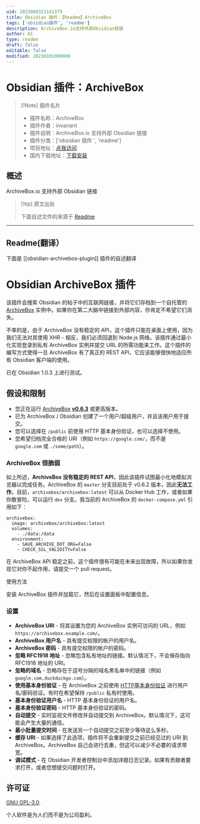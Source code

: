 ```yaml
---
uid: 2023080322141379
title: Obsidian 插件：【Readme】ArchiveBox
tags: ['obsidian插件', 'readme']
description: ArchiveBox.io支持外部Obsidian链接
author: AI
type: readme
draft: false
editable: false
modified: 20230101000000
---
```


# Obsidian 插件：ArchiveBox

> [!Note] 插件名片
> - 插件名称：ArchiveBox
> - 插件作者：invariant
> - 插件说明：ArchiveBox.io 支持外部 Obsidian 链接
> - 插件分类：['obsidian 插件 ', 'readme']
> - 项目地址：[点我访问](https://github.com/invariant/obsidian-archivebox-plugin)
> - 国内下载地址：[下载安装](https://pkmer.cn/products/plugin/pluginMarket/?obsidian-archivebox-plugin)

## 概述

ArchiveBox.io 支持外部 Obsidian 链接

> [!tip] 原文出处
>
>下面自述文件的来源于 [Readme](https://ghproxy.net/https://raw.githubusercontent.com/invariant/obsidian-archivebox-plugin/main/README.md)
>

---

## Readme(翻译）

下面是 [[obsidian-archivebox-plugin]] 插件的自述翻译

# Obsidian ArchiveBox 插件

该插件会搜索 Obsidian 的帖子中的互联网链接，并将它们存档到一个自托管的 [ArchiveBox](https://archivebox.io) 实例中。如果你在第二大脑中链接到外部内容，你肯定不希望它们消失。

不幸的是，由于 ArchiveBox 没有稳定的 API，这个插件只能在桌面上使用，因为我们无法对其使用 XHR - 相反，我们必须回退到 Node.js 网络。该插件通过最小化实现登录到私有 ArchiveBox 实例并提交 URL 的所需功能来工作。这个插件的编写方式使得一旦 ArchiveBox 有了真正的 REST API，它应该能够很快地适应所有 Obsidian 客户端的使用。

已在 Obsidian 1.0.3 上进行测试。

## 假设和限制

- 您正在运行 [ArchiveBox](https://archivebox.io) [**v0.6.3**](https://github.com/ArchiveBox/ArchiveBox/pull/721) 或更高版本。
- 已为 ArchiveBox / Obsidian 创建了一个用户/超级用户，并且该用户用于提交。
- 您可以选择在 `/public` 前使用 HTTP 基本身份验证，也可以选择不使用。
- 您希望归档完全合格的 URI（例如 `https://google.com/`，而不是 `google.com` 或 `./some/path`）。

### ArchiveBox 很脆弱

如上所述，**ArchiveBox 没有稳定的 REST API**，因此该插件试图最小化地模拟浏览器以完成任务。ArchiveBox 的 `master` 分支目前处于 v0.6.2 版本，因此**无法工作**。目前，`archivebox/archivebox:latest` 可以从 Docker Hub 工作，或者如果你敢冒险，可以运行 `dev` 分支。我当前的 ArchiveBox 的 `docker-compose.yml` 引用如下：

````docker-compose
archivebox:
  image: archivebox/archivebox:latest
  volumes:
    - ./data:/data
  environment:
    - SAVE_ARCHIVE_DOT_ORG=False
    - CHECK_SSL_VALIDITY=False
````

在 ArchiveBox API 稳定之前，这个插件很有可能在未来出现故障，所以如果你发现它对你不起作用，请提交一个 pull request。

使用方法

安装 ArchiveBox 插件并加载它，然后在设置面板中配置信息。

### 设置

- **ArchiveBox URI** - 将其设置为您的 ArchiveBox 实例可访问的 URL，例如 `https://archivebox.example.com/`。
- **ArchiveBox 用户名** - 具有提交权限的帐户的用户名。
- **ArchiveBox 密码** - 具有提交权限的帐户的密码。
- **忽略 RFC1918 地址** - 忽略包含私有地址的链接。默认情况下，不会保存指向 RFC1918 地址的 URI。
- **忽略的域名** - 忽略存在于逗号分隔的域名黑名单中的链接（例如 `google.com,duckduckgo.com`）。
- **使用基本身份验证** - 在 ArchiveBox 之前使用 [HTTP基本身份验证](https://developer.mozilla.org/en-US/docs/Web/HTTP/Authentication) 进行用户名/密码验证。有时在希望保持 `/public` 私有时使用。
- **基本身份验证用户名** - HTTP 基本身份验证的用户名。
- **基本身份验证密码** - HTTP 基本身份验证的密码。
- **自动提交** - 实时监视文件修改并自动提交到 ArchiveBox。默认情况下，这可能会产生大量的通信。
- **最小批量提交时间** - 在发送另一个自动提交之前至少等待这么多秒。
- **缓存 URI** - 如果选择了此选项，插件将不会重新提交之前已经见过的 URI 到 ArchiveBox。ArchiveBox 自己会进行去重，但这可以减少不必要的请求带宽。
- **调试模式** - 在 Obsidian 开发者控制台中添加详细日志记录。如果有贡献者要求打开，或者您想提交问题时打开。

## 许可证

[GNU GPL-3.0](./LICENSE).

个人软件是为人们而不是为公司盈利。
